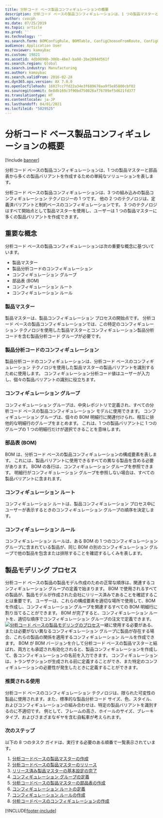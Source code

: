 ```yaml
---
title: 分析コード ベース製品コンフィギュレーションの概要
description: 分析コード ベースの製品コンフィギュレーションは、1 つの製品マスターと部品表から多くの製品バリアントを作成するための単純なソリューションを表します。
author: cvocph
ms.date: 07/25/2019
ms.topic: article
ms.prod: ''
ms.technology: ''
ms.search.form: BOMConfigRule, BOMTable, ConfigChooseFromRoute, ConfigGroup, ConfigHierarchy, EcoResDimensionBasedConfiguration
audience: Application User
ms.reviewer: kamaybac
ms.custom: 19821
ms.assetid: 4db9890b-306b-4be7-ba98-3be2094d561f
ms.search.region: Global
ms.search.industry: Manufacturing
ms.author: kamaybac
ms.search.validFrom: 2016-02-28
ms.dyn365.ops.version: AX 7.0.0
ms.openlocfilehash: 16027cc7fd22a34e3f689678aa9f5e85800cbf02
ms.sourcegitcommit: 0e8db169c3f90bd750826af76709ef5d621fd377
ms.translationtype: HT
ms.contentlocale: ja-JP
ms.lasthandoff: 04/01/2021
ms.locfileid: "5829525"
---
```

# <a name="dimension-based-product-configuration-overview"></a>分析コード ベース製品コンフィギュレーションの概要

[!include [banner](../includes/banner.md)]

分析コード ベースの製品コンフィギュレーションは、1 つの製品マスターと部品表から多くの製品バリアントを作成するための単純なソリューションを表します。

分析コード ベースの製品コンフィギュレーションは、3 つの組み込みの製品コンフィギュレーション テクノロジーの 1 つです。 他の 2 つのテクノロジは、定義済バリアントと制約ベースのコンフィギュレーションです。 3 つのテクノロジはすべて開始点として製品マスターを使用し、ユーザーは 1 つの製品マスターに多くの製品バリアントを作成できます。

## <a name="key-concepts"></a>重要な概念
分析コード ベースの製品コンフィギュレーションは次の重要な概念に基づいています。

-   製品マスター
-   製品分析コードのコンフィギュレーション
-   コンフィギュレーション グループ
-   部品表 (BOM)
-   コンフィギュレーション ルート
-   コンフィギュレーション ルール

### <a name="product-masters"></a>製品マスター

製品マスターは、製品コンフィギュレーション プロセスの開始点です。 分析コード ベースの製品コンフィギュレーションでは、この特定のコンフィギュレーション テクノロジを使用した製品マスターとコンフィギュレーション製品分析コードを含む製品分析コード グループが必要です。

### <a name="configuration-product-dimension"></a>製品分析コードのコンフィギュレーション

製品分析コードのコンフィギュレーションは、分析コード ベースのコンフィギュレーション テクノロジを使用した製品マスターの製品バリアントを識別するために使用します。 コンフィギュレーション分析コード値はユーザーが入力し、個々の製品バリアントの識別に役立ちます。

### <a name="configuration-groups"></a>コンフィギュレーション グループ

コンフィギュレーション グループは、中央レポジトリで定義され、すべての分析コード ベースの製品コンフィギュレーション モデルに使用できます。 コンフィギュレーション グループは、個々の BOM 明細行に関連付けられ、相互に排他的な明細行のグループをまとめます。 これは、1 つの製品バリアントに 1 つのグループの 1 つの明細行だけが選択できることを意味します。

### <a name="bill-of-materials-bom"></a>部品表 (BOM)

BOM は、分析コード ベースの製品コンフィギュレーションの構成要素を表します。 これには、製品バリアントに使用できるすべての異なる製品を含める必要があります。 BOM の各行は、コンフィギュレーション グループを参照できます。 明細行がコンフィギュレーション グループを参照しない場合は、すべての製品バリアントに含まれます。

### <a name="configuration-route"></a>コンフィギュレーション ルート

コンフィギュレーション ルートは、製品コンフィギュレーション プロセス中にユーザーが表示するときのコンフィギュレーション グループの順序を決定します。

### <a name="configuration-rules"></a>コンフィギュレーション ルール

コンフィギュレーション ルールは、ある BOM の 1 つのコンフィギュレーション グループに含まれている製品が、同じ BOM の別のコンフィギュレーション グループで他の製品を包含または排除することを確認するしくみを表します。

## <a name="product-modeling-process"></a>製品モデリング プロセス
分析コード ベースの製品の製品モデル作成のための正常な順序は、関連するコンフィギュレーション グループの定義で始まります。 BOM で使用されるすべての製品が、製品モデルが作成された会社にリリース済みであることを確認することは重要です。 ユーザーは、これらの構成要素を適切な場所で使用して、BOM を作成し、コンフィギュレーション グループを関連するすべての BOM 明細行に割り当てることができます。 BOM が完了すると、コンフィギュレーション ルートを、適切な順序でコンフィギュレーション グループの注文で定義できます。 [![分析コード ベースの製品モデリングのプロセス](./media/dimension-based-product-modeling-process-v1.png)](./media/dimension-based-product-modeling-process-v1.png)一緒に使用する必要がある、または必要がない異なるコンフィギュレーション グループに製品が存在する場合、これらの製品の関係を適用するコンフィギュレーション ルールを作成できます。 BOM が BOM バージョンを介して分析コード ベースの製品マスターと結ばれ、両方とも承認され有効化されると、製品コンフィギュレーションを作成して、各コンフィギュレーションの名前を入力できます。 コンフィギュレーションは、トランザクションが生成される前に定義することができ、また特定のコンフィギュレーションの必要性が発生したときに定義することができます。

### <a name="suggested-use"></a>推奨される使用

分析コード ベースのコンフィギュレーション テクノロジは、限られた可変性の製品に使用されます。また、標準的な製品分析コード サイズ、色、スタイル、およびコンフィギュレーションの組み合わせは、特定の製品バリアントを識別するのに不適切です。 例として、フレームの高さ、ホイールのサイズ、ブレーキ タイプ、およびさまざまなギヤを含む自転車が考えられます。

### <a name="next-step"></a>次のステップ 

以下の 8 つのタスク ガイドは、実行する必要のある順番で一覧表示されています。 

1.  [分析コードベースの製品マスターの作成](tasks/create-dimension-based-product-master.md)
2.  [分析コードベースの製品マスターのリリース](tasks/release-dimension-based-product-master.md)
3.  [リリース済み製品マスターの基本設定の完了](tasks/complete-basic-setup-released-product-master.md)
4.  [コンフィギュレーション グループの定義](tasks/define-configuration-groups.md)
5.  [分析コードベースの製品マスターの部品表の作成](tasks/create-bill-materials-dimension-based-product-master.md)
6.  [コンフィギュレーション ルートの定義](tasks/define-configuration-route.md)
7.  [コンフィギュレーション ルールの作成](tasks/create-configuration-rules.md)
8.  [分析コードベースのコンフィギュレーションの作成](tasks/create-dimension-based-configurations.md)



[!INCLUDE[footer-include](../../includes/footer-banner.md)]